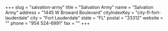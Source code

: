 +++
slug = "salvation-army"
title = "Salvation Army"
name = "Salvation Army"
address = "1445 W Broward Boulevard"
cityIndexKey = "city-fl-fort-lauderdale"
city = "Fort Lauderdale"
state = "FL"
postal = "33312"
website = ""
phone = "954 524-6991"
fax = ""
+++

